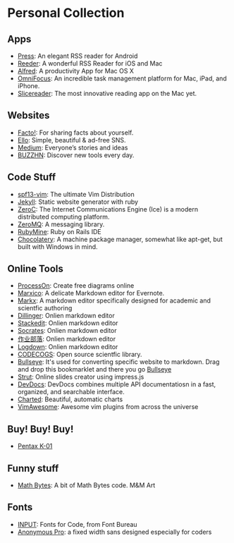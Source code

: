 # Personal Collection

## Apps
* [Press](https://play.google.com/store/apps/details?id=com.twentyfivesquares.press): An elegant RSS reader for Android
* [Reeder](http://reederapp.com/): A wonderful RSS Reader for iOS and Mac
* [Alfred](http://www.alfredapp.com/): A productivity App for Mac OS X
* [OmniFocus](https://www.omnigroup.com/omnifocus): An incredible task management platform for Mac, iPad, and iPhone.
* [Slicereader](http://mthr.me/slicereader/): The most innovative reading app on the Mac yet.

## Websites
* [Facto!](http://facto.me): For sharing facts about yourself.
* [Ello](http://ello.co): Simple, beautiful & ad-free SNS.
* [Medium](http://medium.com): Everyone’s stories and ideas
* [BUZZHN](http://buzzhn.com): Discover new tools every day.

## Code Stuff
* [spf13-vim](http://vim.spf13.com): The ultimate Vim Distribution
* [Jekyll](http://jekyllrb.com): Static website generator with ruby
* [ZeroC](http://zeroc.com): The Internet Communications Engine (Ice) is a modern distributed computing platform.
* [ZeroMQ](http://zeromq.org): A messaging library.
* [RubyMine](https://www.jetbrains.com/ruby/): Ruby on Rails IDE
* [Chocolatery](https://chocolatey.org): A machine package manager, somewhat like apt-get, but built with Windows in mind.

## Online Tools
* [ProcessOn](http://processon.com): Create free diagrams online
* [Marxico](http://marxi.co): A delicate Markdown editor for Evernote.
* [Markx](http://markx.herokuapp.com/): A markdown editor specifically designed for academic and scientfic authoring
* [Dillinger](http://dillinger.io): Onlien markdown editor
* [Stackedit](http://stackedit.io): Onlien markdown editor
* [Socrates](http://socrates.io): Onlien markdown editor
* [作业部落](http://zuoyebuluo.com): Onlien markdown editor
* [Logdown](http://logdown.com): Onlien markdown editor
* [CODECOGS](http://codecogs.com): Open source scientfic library.
* [Bullseye](http://brettterpstra.com/2013/07/30/precise-web-clipping-to-markdown-with-bullseye/): It's used for converting specific website to markdown. Drag and drop this bookmarklet and there you go <a class="bookmarklet" href="javascript:(function(){var p=document.createElement(&quot;p&quot;);p.innerHTML=&quot;&lt;strong&gt;Loading&hellip;&lt;/strong&gt;&quot;;p.id=&quot;loadingp&quot;;p.style.padding=&quot;20px&quot;;p.style.background=&quot;#fff&quot;;p.style.left=&quot;20px&quot;;p.style.top=0;p.style.position=&quot;fixed&quot;;p.style.zIndex=&quot;9999999&quot;;p.style.opacity=&quot;.85&quot;;document.body.appendChild(p);document.body.appendChild(document.createElement(&quot;script&quot;)).src=&quot;http://brettterpstra.com/bookmarklets/bullseye.js?x=&quot;+(Math.random());})();">Bullseye</a>
* [Strut](http://strut.io): Online slides creator using impress.js
* [DevDocs](http://devdocs.io): DevDocs combines multiple API documentatiosn in a fast, organized, and searchable interface.
* [Charted](http://charted.co): Beautiful, automatic charts
* [VimAwesome](http://vimawesome.com): Awesome vim plugins from across the universe

## Buy! Buy! Buy!
* [Pentax K-01](http://www.dgtle.com/article-1592-1.html)

## Funny stuff
* [Math Bytes](http://lifeislinear.davidson.edu/M&Mart.html): A bit of Math Bytes code. M&M Art

## Fonts
* [INPUT](http://input.fontbureau.com/): Fonts for Code, from Font Bureau
* [Anonymous Pro](http://www.marksimonson.com/fonts/view/anonymous-pro): a fixed width sans designed especially for coders
